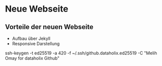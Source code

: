 # Neue Webseite

## Vorteile der neuen Webseite

- Aufbau über Jekyll
- Responsive Darstellung

ssh-keygen -t ed25519 -a 420 -f ~/.ssh/github.dataholix.ed25519 -C "Melih Omay for dataholix Github"

